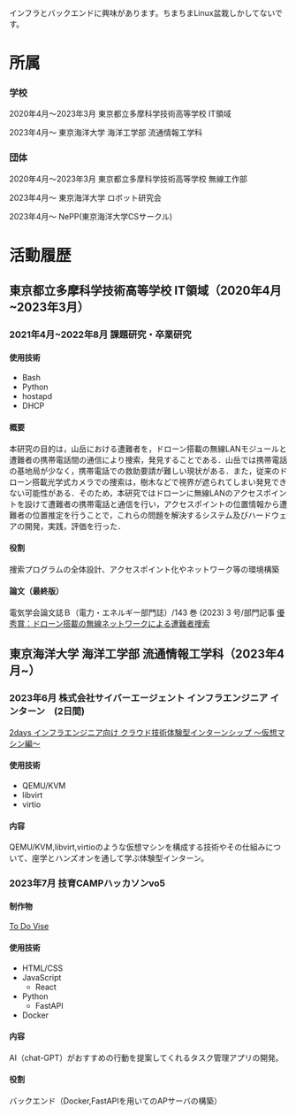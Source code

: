 
インフラとバックエンドに興味があります。ちまちまLinux盆栽しかしてないです。

# 所属

### 学校
2020年4月～2023年3月    東京都立多摩科学技術高等学校 IT領域

2023年4月～    東京海洋大学 海洋工学部 流通情報工学科

### 団体

2020年4月～2023年3月    東京都立多摩科学技術高等学校 無線工作部

2023年4月～    東京海洋大学 ロボット研究会

2023年4月～    NePP(東京海洋大学CSサークル)


# 活動履歴

## 東京都立多摩科学技術高等学校 IT領域（2020年4月~2023年3月）

### 2021年4月~2022年8月 課題研究・卒業研究

#### 使用技術
- Bash
- Python
- hostapd
- DHCP

#### 概要
本研究の目的は，山岳における遭難者を，ドローン搭載の無線LANモジュールと遭難者の携帯電話間の通信により捜索，発見することである．山岳では携帯電話の基地局が少なく，携帯電話での救助要請が難しい現状がある．また，従来のドローン搭載光学式カメラでの捜索は，樹木などで視界が遮られてしまい発見できない可能性がある．そのため，本研究ではドローンに無線LANのアクセスポイントを設けて遭難者の携帯電話と通信を行い，アクセスポイントの位置情報から遭難者の位置推定を行うことで，これらの問題を解決するシステム及びハードウェアの開発，実践，評価を行った．

#### 役割
捜索プログラムの全体設計、アクセスポイント化やネットワーク等の環境構築

#### 論文（最終版）
電気学会論文誌Ｂ（電力・エネルギー部門誌）/143 巻 (2023) 3 号/部門記事 [優秀賞：ドローン搭載の無線ネットワークによる遭難者捜索](https://doi.org/10.1541/ieejpes.143.NL3_7)


## 東京海洋大学 海洋工学部 流通情報工学科（2023年4月~）

### 2023年6月 株式会社サイバーエージェント インフラエンジニア インターン　(2日間)
[2days インフラエンジニア向け クラウド技術体験型インターンシップ ～仮想マシン編～](https://www.cyberagent.co.jp/careers/students/event/detail/id=28685)

#### 使用技術
- QEMU/KVM
- libvirt
- virtio

#### 内容
QEMU/KVM,libvirt,virtioのような仮想マシンを構成する技術やその仕組みについて、座学とハンズオンを通して学ぶ体験型インターン。

### 2023年7月 技育CAMPハッカソンvo5

#### 制作物
[To Do Vise](https://github.com/nepp-tumsat/hackathon_vol.6)

#### 使用技術
- HTML/CSS
- JavaScript
  - React
- Python
  - FastAPI
- Docker

#### 内容

AI（chat-GPT）がおすすめの行動を提案してくれるタスク管理アプリの開発。

#### 役割
バックエンド（Docker,FastAPIを用いてのAPサーバの構築）

